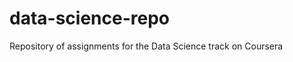 data-science-repo
=================

Repository of assignments for the Data Science track on Coursera
